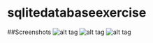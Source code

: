 # sqlitedatabaseexercise
##Screenshots
![alt tag](https://github.com/HERBSandSPICES/sqlitedatabaseexercise/blob/master/device-2015-12-08-105637.png)
![alt tag](https://github.com/HERBSandSPICES/sqlitedatabaseexercise/blob/master/device-2015-12-08-105657.png)
![alt tag](https://github.com/HERBSandSPICES/sqlitedatabaseexercise/blob/master/device-2015-12-08-105709.png)
